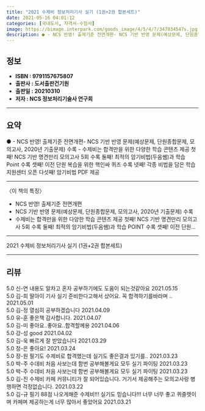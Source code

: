 ```yaml
---
title: "2021 수제비 정보처리기사 실기 (1권+2권 합본세트)"
date: 2021-05-16 04:01:12
categories: [국내도서, 자격서-수험서]
image: https://bimage.interpark.com/goods_image/4/5/4/7/347034547s.jpg
description: ● - NCS 반영! 출제기준 전면개편- NCS 기반 반영 문제(예상문제, 단원종합문제, 모의고사, 2020년 기출문제) 수록 - 수제비는 합격만을 위한 다양한 학습 콘텐츠 제공 첫째! NCS 기반 명견만리 모의고사 5회 수록 둘째! 최적의 암기비법(두음쌤)과 학습 Point 수록
---
```


## **정보**

- **ISBN : 9791157675807**
- **출판사 : 도서출판건기원**
- **출판일 : 20210310**
- **저자 : NCS 정보처리기술사 연구회**

------



## **요약**

●  - NCS 반영! 출제기준 전면개편- NCS 기반 반영 문제(예상문제, 단원종합문제, 모의고사, 2020년 기출문제) 수록 - 수제비는 합격만을 위한 다양한 학습 콘텐츠 제공  첫째! NCS 기반 명견만리 모의고사 5회 수록  둘째! 최적의 암기비법(두음쌤)과 학습 Point 수록  셋째! 이전 단원 복습을 위한 핵인싸 퀴즈 수록 넷째! 각종 비법을 담은 학습지원센터 오픈  다섯째! 암기비법 PDF 제공

------

〈이 책의 특징〉
- NCS 반영! 출제기준 전면개편
- NCS 기반 반영 문제(예상문제, 단원종합문제, 모의고사, 2020년 기출문제) 수록 
- 수제비는 합격만을 위한 다양한 학습 콘텐츠 제공 
 첫째! NCS 기반 명견만리 모의고사 5회 수록 
 둘째! 최적의 암기비법(두음쌤)과 학습 POINT 수록 
 셋째! 이전 단원... 

------


2021 수제비 정보처리기사 실기 (1권+2권 합본세트) 

------


## **리뷰** 

5.0 신-연 내용도 알차고 혼자 공부하기에도 도움이 되는것같아요 2021.05.15 <br/>5.0 김-희 딸아이 기사 실기 준비한다고해서 샀어요.  꼭 합격하기를바라며 .. 2021.05.01 <br/>5.0 김-정 열심히 공부하겠습니다 2021.04.09 <br/>5.0 유-훈 좋은책 감사합니다. 2021.04.07 <br/>5.0 김-미 좋아요..좋아요..합격할께용 2021.04.06 <br/>5.0 강-성 good 2021.04.02 <br/>5.0 김-욱 빠르게 잘 받았습니다  2021.03.29 <br/>5.0 정-은 좋아요! 2021.03.24 <br/>5.0 장-원 필기도 수제비로 합격했는데 실기도 좋은결과 있기를.. 2021.03.23 <br/>5.0 박-주 수데비 처음 사보는데 함번 공부해볼게요 모두 실기 파이팅 2021.03.23 <br/>5.0 박-주 수데비 처음 사보는데 함번 공부해볼게요 모두 실기 파이팅 2021.03.23 <br/>5.0 김-진 수제비 카페 커뮤니티가 잘 되어있습니다. 거기서 제공해주는 모의고사랑 병행하면 걱정없습니다. 2021.03.22 <br/>5.0 김-규 필기 88점 나오게해준 수제비!!! 실기도 믿습니다!!! 너무 너무 좋고 퀴즐렛이며 카페며 제공하는게 너무 많아서 좋았어요 2021.03.21 <br/>